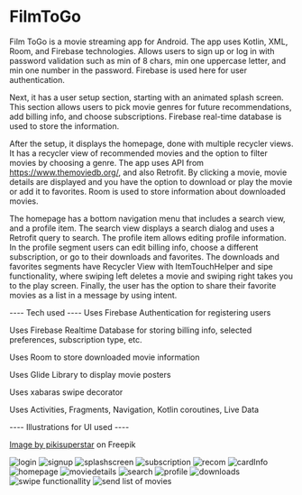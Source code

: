 # FilmToGo
Film ToGo is a movie streaming app for Android. The app uses Kotlin, XML, Room, and Firebase technologies.
Allows users to sign up or log in with password validation such as min of 8 chars, min one uppercase letter, and min one number in the password. Firebase is used here for user authentication.

Next, it has a user setup section, starting with an animated splash screen. This section allows users to pick movie genres for future recommendations, add billing info, and choose subscriptions. Firebase real-time database is used to store the information.

After the setup, it displays the homepage, done with multiple recycler views. It has a recycler view of recommended movies and the option to filter movies by choosing a genre. The app uses API from https://www.themoviedb.org/, and also Retrofit.
By clicking a movie, movie details are displayed and you have the option to download or play the movie or add it to favorites. Room is used to store information about downloaded movies.

The homepage has a bottom navigation menu that includes a search view, and a profile item. The search view displays a search dialog and uses a Retrofit query to search. The profile item allows editing profile information.
In the profile segment users can edit billing info, choose a different subscription, or go to their downloads and favorites. The downloads and favorites segments have Recycler View with ItemTouchHelper and sipe functionality, where swiping left deletes a movie and swiping right takes you to the play screen.
Finally, the user has the option to share their favorite movies as a list in a message by using intent.

---- Tech used ----
Uses Firebase Authentication for registering users

Uses Firebase Realtime Database for storing billing info, selected preferences, subscription type, etc.

Uses Room to store downloaded movie information

Uses Glide Library to display movie posters

Uses xabaras swipe decorator

Uses Activities, Fragments, Navigation, Kotlin coroutines, Live Data

---- Illustrations for UI used ----

<a href="https://www.freepik.com/free-vector/naive-cinema-stickers-set_34678601.htm">Image by pikisuperstar</a> on Freepik

![login](https://github.com/Kris-glitch/FilmToGo/assets/78586563/10e41918-be38-4f6c-b6aa-2aec9712be0c)
![signup](https://github.com/Kris-glitch/FilmToGo/assets/78586563/4340a68a-e532-40c5-bd31-33377411b555)
![splashscreen](https://github.com/Kris-glitch/FilmToGo/assets/78586563/fccc2377-d4e7-4a49-bd67-68acd2195223)
![subscription](https://github.com/Kris-glitch/FilmToGo/assets/78586563/9fedac77-50f3-4e93-bd50-348d68072685)
![recom](https://github.com/Kris-glitch/FilmToGo/assets/78586563/19dcca61-4d1c-4050-950b-efcdd98b53b1)
![cardInfo](https://github.com/Kris-glitch/FilmToGo/assets/78586563/ce33f4b4-dfe1-45ab-b3ff-268ea4bea9aa)
![homepage](https://github.com/Kris-glitch/FilmToGo/assets/78586563/28bb13c9-f508-49e8-a823-c8c9084935b2)
![moviedetails](https://github.com/Kris-glitch/FilmToGo/assets/78586563/8a0f646e-5111-4a72-a188-52899da6a58b)
![search](https://github.com/Kris-glitch/FilmToGo/assets/78586563/b5fa8d25-9697-485c-9527-029a51747ad4)
![profile](https://github.com/Kris-glitch/FilmToGo/assets/78586563/d69d3562-ab29-45f5-a8f9-c16897c21fdf)
![downloads](https://github.com/Kris-glitch/FilmToGo/assets/78586563/8ab4d7a3-c4c7-4012-8c71-6f172cd1ea34)
![swipe functionallity](https://github.com/Kris-glitch/FilmToGo/assets/78586563/ac108b7a-b0ab-48dd-b845-545345ce2442)
![send list of movies](https://github.com/Kris-glitch/FilmToGo/assets/78586563/caceaae3-e76f-4860-a72d-296d1d94c398) 

